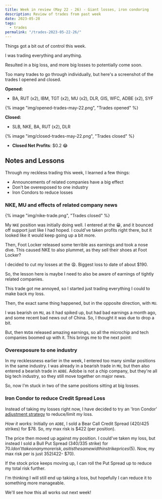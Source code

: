 ```yaml
---
title: Week in review (May 22 - 26) - Giant losses, iron condoring
description: Review of trades from past week
date: 2023-05-28
tags:
  - trades
permalink: "/trades-2023-05-22-26/"
---
```


Things got a bit out of control this week.

I was trading everything and anything.  

Resulted in a big loss, and more big losses to potentially come soon.

Too many trades to go through individually, but here's a screenshot of the trades I opened and closed.


**Opened:**
- BA, RUT (x2), IBM, TGT (x2), MU (x2), DLR, GIS, WFC, ADBE (x2), SYF

<div class = "full-width">
{% image "img/opened-trades-may-22.png", "Trades opened" %}
</div>

**Closed:**
- SLB, NKE, BA, RUT (x2), DLR
<div class = "full-width">
{% image "img/closed-trades-may-22.png", "Trades closed" %}
</div>

- **Closed Net Profits**: $0.2 😂

## Notes and Lessons

Through my reckless trading this week, I learned a few things:
- Announcements of related companies have a big effect
- Don't be overexposed to one industry
- Iron Condors to reduce losses

### NKE, MU and effects of related company news
{% image "img/nike-trade.png", "Trades closed" %}

My `NKE` position was initially doing well.  I entered at the 😀, and it bounced off support just like I had hoped. I could've taken profits right there, but it looked like it would keep going up a bit more. 

Then, Foot Locker released some terrible ass earnings and took a nose dive.  This caused NKE to also plummet, as they sell their shoes at Foot Locker?  

I decided to cut my losses at the 😩.  Biggest loss to date of about $190.

So, the lesson here is maybe I need to also be aware of earnings of tightly related companies.

This trade got me annoyed, so I started just trading everything I could to make back my loss.

Then, the exact same thing happened, but in the opposite direction, with `MU`.

I was bearish on `MU`, as it had spiked up, but had bad earnings a month ago, and some recent bad news out of China.  So, I thought it was due to drop a bit.  

But, then `NVDA` released amazing earnings, so all the microchip and tech companies boomed up with it. This brings me to the next point:

### Overexposure to one industry

In my recklessness earlier in the week, I entered too many similar positions in the same industry.  I was already in a bearish trade in `MU`, but then also entered a bearish trade in `ADBE`.  Adobe is not a chip company, but they're all big tech industry, so they still move together on major news.

So, now I'm stuck in two of the same positions sitting at big losses.  

### Iron Condor to reduce Credit Spread Loss
Instead of taking my losses right now, I have decided to try an 'Iron Condor' <a href="https://optionalpha.com/lessons/call-spread-adjustments">adjustment strategy</a> to reduce/limit my loss.

*How it works:*
Initially on `ADBE`, I sold a Bear Call Credit Spread (420/425 strikes) for $78.  So, my max risk is $422 (per position). 

The price then moved up against my position.  I could've taken my loss, but instead I sold a Bull Put Spread (340/335 strike) for $70.  I don't take on anymore risk, as it is the same width in strike prices ($5).  Now, my max risk per is just $352 ($422- $70).

If the stock price keeps moving up, I can roll the Put Spread up to reduce my total risk further.

I'm thinking I will still end up taking a loss, but hopefully I can reduce it to something more manageable.  

We'll see how this all works out next week!


